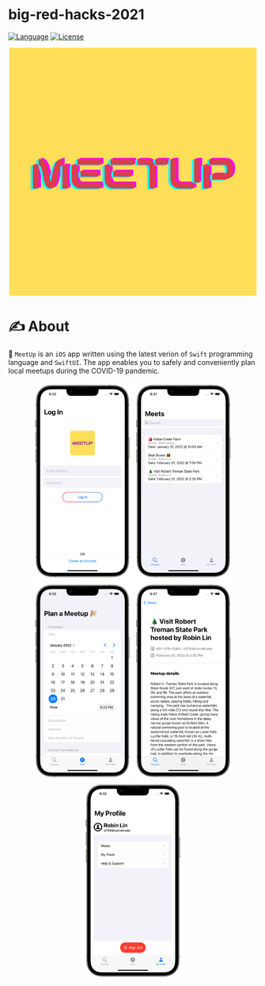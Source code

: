 # big-red-hacks-2021
[![Language](https://img.shields.io/badge/Language-Swift_5-orange.svg)]()
[![License](https://img.shields.io/badge/License-MIT-blue.svg)]()


<p align="center">
  <img width="500" height="500" src="./Images/meetup_500x500.png">
</p>

# ✍️ About 
🎊 `MeetUp` is an `iOS` app written using the latest verion of `Swift` programming language and `SwiftUI`. The app enables you to safely and conveniently plan local meetups during the COVID-19 pandemic.  

<p align="center">
  <img width="200" height="400" src="./Images/login-light.png">
  <img width="200" height="400" src="./Images/main-light.png">
  <img width="200" height="400" src="./Images/post-light.png">
  <img width="200" height="400" src="./Images/detail-light.png">
  <img width="200" height="400" src="./Images/profile-light.png">
</p>
